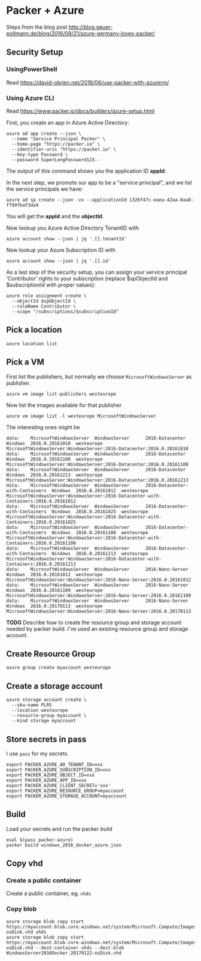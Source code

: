 # Packer + Azure

Steps from the blog post http://blog.geuer-pollmann.de/blog/2016/09/21/azure-germany-loves-packer/

## Security Setup

### UsingPowerShell

Read https://david-obrien.net/2016/06/use-packer-with-azurerm/

### Using Azure CLI

Read https://www.packer.io/docs/builders/azure-setup.html

First, you create an app in Azure Active Directory:

```
azure ad app create --json \
  --name "Service Principal Packer" \
  --home-page "https://packer.io" \
  --identifier-uris "https://packer.io" \
  --key-type Password \
  --password SuperLongPassword123.-
```

The output of this command shows you the application ID **appId**:

In the next step, we promote our app to be a "service principal", and we list
the service principals we have:

```
azure ad sp create --json -vv --applicationId 1326f47c-eaea-42aa-8aa8-ff99fbaf3da9
```

You will get the **appId** and the **objectId**.

Now lookup you Azure Active Directory TenantID with

```
azure account show --json | jq '.[].tenantId'
```

Now lookup your Azure Subscription ID with

```
azure account show --json | jq '.[].id'
```

As a last step of the security setup, you can assign your service principal ‘Contributor’ rights to your subscription (replace $spObjectId and $subscriptionId with proper values):

```
azure role assignment create \
  --objectId $spObjectId \
  --roleName Contributor \
  --scope "/subscriptions/$subscriptionId"
```

## Pick a location

```
azure location list
```

## Pick a VM

First list the publishers, but normally we choose `MicrosoftWindowsServer` as publisher.

```
azure vm image list-publishers westeurope
```

Now list the images available for that publisher

```
azure vm image list -l westeurope MicrosoftWindowsServer
```

The interesting ones might be

```
data:    MicrosoftWindowsServer  WindowsServer      2016-Datacenter                  Windows  2016.0.20161010  westeurope  MicrosoftWindowsServer:WindowsServer:2016-Datacenter:2016.0.20161010
data:    MicrosoftWindowsServer  WindowsServer      2016-Datacenter                  Windows  2016.0.20161108  westeurope  MicrosoftWindowsServer:WindowsServer:2016-Datacenter:2016.0.20161108
data:    MicrosoftWindowsServer  WindowsServer      2016-Datacenter                  Windows  2016.0.20161213  westeurope  MicrosoftWindowsServer:WindowsServer:2016-Datacenter:2016.0.20161213
data:    MicrosoftWindowsServer  WindowsServer      2016-Datacenter-with-Containers  Windows  2016.0.20161012  westeurope  MicrosoftWindowsServer:WindowsServer:2016-Datacenter-with-Containers:2016.0.20161012
data:    MicrosoftWindowsServer  WindowsServer      2016-Datacenter-with-Containers  Windows  2016.0.20161025  westeurope  MicrosoftWindowsServer:WindowsServer:2016-Datacenter-with-Containers:2016.0.20161025
data:    MicrosoftWindowsServer  WindowsServer      2016-Datacenter-with-Containers  Windows  2016.0.20161108  westeurope  MicrosoftWindowsServer:WindowsServer:2016-Datacenter-with-Containers:2016.0.20161108
data:    MicrosoftWindowsServer  WindowsServer      2016-Datacenter-with-Containers  Windows  2016.0.20161213  westeurope  MicrosoftWindowsServer:WindowsServer:2016-Datacenter-with-Containers:2016.0.20161213
data:    MicrosoftWindowsServer  WindowsServer      2016-Nano-Server                 Windows  2016.0.20161012  westeurope  MicrosoftWindowsServer:WindowsServer:2016-Nano-Server:2016.0.20161012
data:    MicrosoftWindowsServer  WindowsServer      2016-Nano-Server                 Windows  2016.0.20161109  westeurope  MicrosoftWindowsServer:WindowsServer:2016-Nano-Server:2016.0.20161109
data:    MicrosoftWindowsServer  WindowsServer      2016-Nano-Server                 Windows  2016.0.20170113  westeurope  MicrosoftWindowsServer:WindowsServer:2016-Nano-Server:2016.0.20170113
```

**TODO** Describe how to create the resource group and storage account needed by packer build. I've used an existing resource group and storage account.

## Create Resource Group

```
azure group create myaccount westeurope
```

## Create a storage account

```
azure storage account create \
  --sku-name PLRS
  --location westeurope
  --resource-group myaccount \
  --kind storage myaccount
```

## Store secrets in pass

I use `pass` for my secrets.

```
export PACKER_AZURE_AD_TENANT_ID=xxx
export PACKER_AZURE_SUBSCRIPTION_ID=xxx
export PACKER_AZURE_OBJECT_ID=xxx
export PACKER_AZURE_APP_ID=xxx
export PACKER_AZURE_CLIENT_SECRET='xxx'
export PACKER_AZURE_RESOURCE_GROUP=myaccount
export PACKER_AZURE_STORAGE_ACCOUNT=myaccount
```

## Build

Load your secrets and run the packer build

```
eval $(pass packer-azure)
packer build windows_2016_docker_azure.json
```

## Copy vhd

### Create a public container

Create a public container, eg. `vhds`

### Copy blob

```
azure storage blob copy start https://myaccount.blob.core.windows.net/system/Microsoft.Compute/Images/images/WindowsServer2016Docker-osDisk.vhd vhds
azure storage blob copy start https://myaccount.blob.core.windows.net/system/Microsoft.Compute/Images/images/WindowsServer2016Docker-osDisk.vhd --dest-container vhds --dest-blob WindowsServer2016Docker.20170122-osDisk.vhd
```

